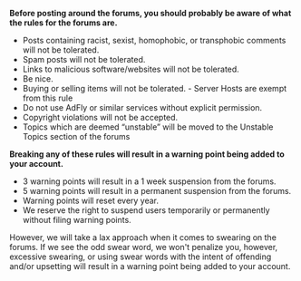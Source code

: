**Before posting around the forums, you should probably be aware of what the rules for the forums are.**

- Posts containing racist, sexist, homophobic, or transphobic comments will not be tolerated.
- Spam posts will not be tolerated.
- Links to malicious software/websites will not be tolerated.
- Be nice.
- Buying or selling items will not be tolerated. - Server Hosts are exempt from this rule
- Do not use AdFly or similar services without explicit permission.
- Copyright violations will not be accepted.
- Topics which are deemed “unstable” will be moved to the Unstable Topics section of the forums

**Breaking any of these rules will result in a warning point being added to your account.**

- 3 warning points will result in a 1 week suspension from the forums.
- 5 warning points will result in a permanent suspension from the forums.
- Warning points will reset every year.
- We reserve the right to suspend users temporarily or permanently without filing warning points.

However, we will take a lax approach when it comes to swearing on the forums. If we see the odd swear word, we won't penalize you, however, excessive swearing, or using swear words with the intent of offending and/or upsetting will result in a warning point being added to your account.